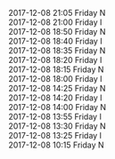 2017-12-08 21:05 Friday  N  
2017-12-08 21:00 Friday  I  
2017-12-08 18:50 Friday  N  
2017-12-08 18:40 Friday  I  
2017-12-08 18:35 Friday  N  
2017-12-08 18:20 Friday  I  
2017-12-08 18:15 Friday  N  
2017-12-08 18:00 Friday  I  
2017-12-08 14:25 Friday  N  
2017-12-08 14:20 Friday  I  
2017-12-08 14:00 Friday  N  
2017-12-08 13:55 Friday  I  
2017-12-08 13:30 Friday  N  
2017-12-08 13:25 Friday  I  
2017-12-08 10:15 Friday  N  
